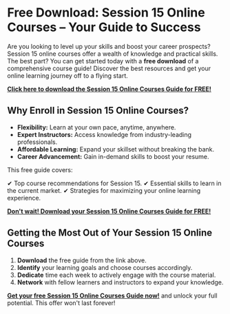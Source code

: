 # Free Download: Session 15 Online Courses – Your Guide to Success

Are you looking to level up your skills and boost your career prospects? Session 15 online courses offer a wealth of knowledge and practical skills. The best part? You can get started today with a **free download** of a comprehensive course guide! Discover the best resources and get your online learning journey off to a flying start.

[**Click here to download the Session 15 Online Courses Guide for FREE!**](https://udemywork.com/session-15-online-courses)

## Why Enroll in Session 15 Online Courses?

*   **Flexibility:** Learn at your own pace, anytime, anywhere.
*   **Expert Instructors:** Access knowledge from industry-leading professionals.
*   **Affordable Learning:** Expand your skillset without breaking the bank.
*   **Career Advancement:** Gain in-demand skills to boost your resume.

This free guide covers:

✔ Top course recommendations for Session 15.
✔ Essential skills to learn in the current market.
✔ Strategies for maximizing your online learning experience.

[**Don't wait! Download your Session 15 Online Courses Guide for FREE!**](https://udemywork.com/session-15-online-courses)

## Getting the Most Out of Your Session 15 Online Courses

1.  **Download** the free guide from the link above.
2.  **Identify** your learning goals and choose courses accordingly.
3.  **Dedicate** time each week to actively engage with the course material.
4.  **Network** with fellow learners and instructors to expand your knowledge.

**[Get your free Session 15 Online Courses Guide now!](https://udemywork.com/session-15-online-courses)** and unlock your full potential. This offer won't last forever!
